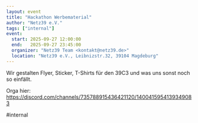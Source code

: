 ```yaml
---
layout: event
title: "Hackathon Werbematerial"
author: "Netz39 e.V." 
tags: ["internal"]
event:
  start: 2025-09-27 12:00:00 
  end:   2025-09-27 23:45:00 
  organizer: "Netz39 Team <kontakt@netz39.de>" 
  location: "Netz39 e.V., Leibnizstr.32, 39104 Magdeburg"
---
```

Wir gestalten Flyer, Sticker, T-Shirts für den 39C3 und was uns sonst noch so einfällt.

Orga hier: https://discord.com/channels/735788915436421120/1400415954139349083

#internal
<!-- event imported from discord manual changes may be overwritten -->